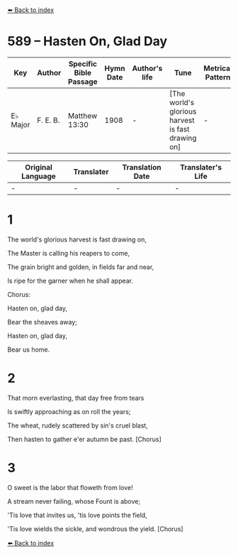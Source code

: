 [⬅️ Back to index](../README.md)

# 589 – Hasten On, Glad Day

Key | Author   | Specific Bible Passage     |Hymn Date |Author's life |Tune |Metrical Pattern   |Composer/Source
-- | --------- | ---------------------------|----------|--------------|-----|-------------------|-------------  
E♭ Major |F. E. B. |Matthew 13:30 |1908 |- |[The world's glorious harvest is fast drawing on] |- |F. E. Belden

Original Language | Translater | Translation Date   | Translater's Life  
----------------- | --------- | --------------------|-------------     
\- |- |- |-




# 1

The world's glorious harvest is fast drawing on,

The Master is calling his reapers to come,

The grain bright and golden, in fields far and near,

Is ripe for the garner when he shall appear.



Chorus:

Hasten on, glad day,

Bear the sheaves away;

Hasten on, glad day,

Bear us home.



# 2

That morn everlasting, that day free from tears

Is swiftly approaching as on roll the years;

The wheat, rudely scattered by sin's cruel blast,

Then hasten to gather e'er autumn be past.  [Chorus]



# 3

O sweet is the labor that floweth from love!

A stream never failing, whose Fount is above;

'Tis love that invites us, 'tis love points the field,

'Tis love wields the sickle, and wondrous the yield.  [Chorus]





[⬅️ Back to index](../README.md)
